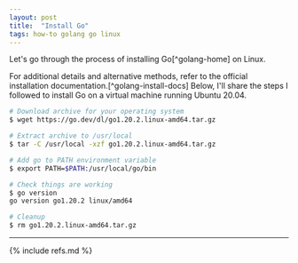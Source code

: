 ```yaml
---
layout: post
title:  "Install Go"
tags: how-to golang go linux
---
```


Let's go through the process of installing Go[^golang-home] on Linux.

For additional details and alternative methods, refer to the official installation documentation.[^golang-install-docs] Below, I'll share the steps I followed to install Go on a virtual machine running Ubuntu 20.04.

```bash
# Download archive for your operating system
$ wget https://go.dev/dl/go1.20.2.linux-amd64.tar.gz

# Extract archive to /usr/local
$ tar -C /usr/local -xzf go1.20.2.linux-amd64.tar.gz

# Add go to PATH environment variable
$ export PATH=$PATH:/usr/local/go/bin

# Check things are working
$ go version
go version go1.20.2 linux/amd64

# Cleanup
$ rm go1.20.2.linux-amd64.tar.gz
```

---

{% include refs.md %}